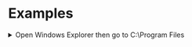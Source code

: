 # Examples

<details>
<summary>Open Windows Explorer then go to C:\Program Files</summary>
<br>
  Output delay should be set to ~20ms<br>
  ```
  {{win}{e}}{{pause:400}}{{alt}{d}}c:\Program Files\{{enter}}
  ```
</details>
